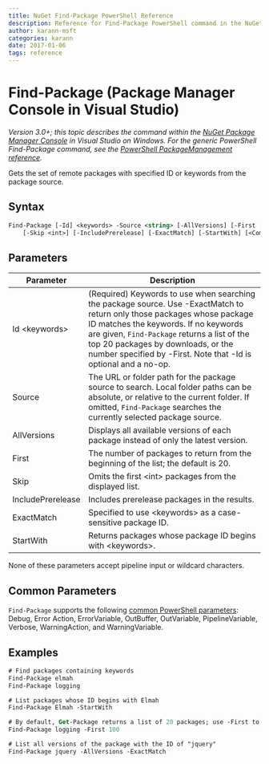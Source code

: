 ```yaml
---
title: NuGet Find-Package PowerShell Reference
description: Reference for Find-Package PowerShell command in the NuGet Package Manager Console in Visual Studio.
author: karann-msft
categories: karann
date: 2017-01-06
tags: reference
---
```


# Find-Package (Package Manager Console in Visual Studio)

*Version 3.0+; this topic describes the command within the [NuGet Package Manager Console](package-manager-console.md) in Visual Studio on Windows. For the generic PowerShell Find-Package command, see the [PowerShell PackageManagement reference](/powershell/module/packagemanagement/?view=powershell-6).*

Gets the set of remote packages with specified ID or keywords from the package source.

## Syntax

```ps
Find-Package [-Id] <keywords> -Source <string> [-AllVersions] [-First [<int>]]
    [-Skip <int>] [-IncludePrerelease] [-ExactMatch] [-StartWith] [<CommonParameters>]
```

## Parameters

| Parameter | Description |
| --- | --- |
| Id &lt;keywords&gt; | (Required) Keywords to use when searching the package source. Use -ExactMatch to return only those packages whose package ID matches the keywords. If no keywords are given, `Find-Package` returns a list of the top 20 packages by downloads, or the number specified by -First. Note that -Id is optional and a no-op. |
| Source | The URL or folder path for the package source to search. Local folder paths can be absolute, or relative to the current folder. If omitted, `Find-Package` searches the currently selected package source. |
| AllVersions | Displays all available versions of each package instead of only the latest version. |
| First | The number of packages to return from the beginning of the list; the default is 20. |
| Skip | Omits the first &lt;int&gt; packages from the displayed list.  |
| IncludePrerelease | Includes prerelease packages in the results. |
| ExactMatch | Specified to use &lt;keywords&gt; as a case-sensitive package ID. |
| StartWith | Returns packages whose package ID begins with &lt;keywords&gt;. |

None of these parameters accept pipeline input or wildcard characters.

## Common Parameters

`Find-Package` supports the following [common PowerShell parameters](http://go.microsoft.com/fwlink/?LinkID=113216): Debug, Error Action, ErrorVariable, OutBuffer, OutVariable, PipelineVariable, Verbose, WarningAction, and WarningVariable.

## Examples

```ps
# Find packages containing keywords
Find-Package elmah
Find-Package logging

# List packages whose ID begins with Elmah
Find-Package Elmah -StartWith

# By default, Get-Package returns a list of 20 packages; use -First to show more
Find-Package logging -First 100

# List all versions of the package with the ID of "jquery"
Find-Package jquery -AllVersions -ExactMatch
```
